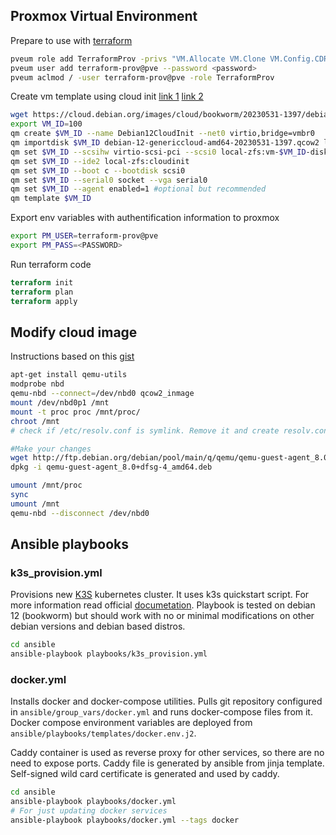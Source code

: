 ## Proxmox Virtual Environment

Prepare to use with [terraform](https://registry.terraform.io/providers/Telmate/proxmox/latest/docs)
```bash
pveum role add TerraformProv -privs "VM.Allocate VM.Clone VM.Config.CDROM VM.Config.CPU VM.Config.Cloudinit VM.Config.Disk VM.Config.HWType VM.Config.Memory VM.Config.Network VM.Config.Options VM.Monitor VM.Audit VM.PowerMgmt Datastore.AllocateSpace Datastore.Audit"
pveum user add terraform-prov@pve --password <password>
pveum aclmod / -user terraform-prov@pve -role TerraformProv
```
Create vm template using cloud init [link 1](https://ochoaprojects.github.io/posts/ProxMoxCloudInitImage/) [link 2](https://registry.terraform.io/providers/Telmate/proxmox/latest/docs/guides/cloud_init)

```bash
wget https://cloud.debian.org/images/cloud/bookworm/20230531-1397/debian-12-genericcloud-amd64-20230531-1397.qcow2
export VM_ID=100
qm create $VM_ID --name Debian12CloudInit --net0 virtio,bridge=vmbr0
qm importdisk $VM_ID debian-12-genericcloud-amd64-20230531-1397.qcow2 local-zfs
qm set $VM_ID --scsihw virtio-scsi-pci --scsi0 local-zfs:vm-$VM_ID-disk-0
qm set $VM_ID --ide2 local-zfs:cloudinit
qm set $VM_ID --boot c --bootdisk scsi0
qm set $VM_ID --serial0 socket --vga serial0
qm set $VM_ID --agent enabled=1 #optional but recommended
qm template $VM_ID
```
Export env variables with authentification information to proxmox
```bash
export PM_USER=terraform-prov@pve
export PM_PASS=<PASSWORD>
```

Run terraform code
```terraform
terraform init
terraform plan
terraform apply
```

## Modify cloud image
Instructions based on this [gist](https://gist.github.com/yuuichi-fujioka/10952389)
```bash
apt-get install qemu-utils
modprobe nbd
qemu-nbd --connect=/dev/nbd0 qcow2_inmage
mount /dev/nbd0p1 /mnt
mount -t proc proc /mnt/proc/
chroot /mnt
# check if /etc/resolv.conf is symlink. Remove it and create resolv.conf with your host dns configuration

#Make your changes
wget http://ftp.debian.org/debian/pool/main/q/qemu/qemu-guest-agent_8.0+dfsg-4_amd64.deb
dpkg -i qemu-guest-agent_8.0+dfsg-4_amd64.deb

umount /mnt/proc
sync
umount /mnt
qemu-nbd --disconnect /dev/nbd0
```

## Ansible playbooks

### k3s_provision.yml

Provisions new [K3S](https://k3s.io/) kubernetes cluster. It uses k3s quickstart script. For more information read official [documetation](https://docs.k3s.io/). Playbook is tested on debian 12 (bookworm) but should work with no or minimal modifications on other debian versions and debian based distros.

```bash
cd ansible
ansible-playbook playbooks/k3s_provision.yml
```

### docker.yml

Installs docker and docker-compose utilities. Pulls git repository configured in `ansible/group_vars/docker.yml` and runs docker-compose files from it. Docker compose environment variables are deployed from `ansible/playbooks/templates/docker.env.j2`.

Caddy container is used as reverse proxy for other services, so there are no need to expose ports. Caddy file is generated by ansible from jinja template. Self-signed wild card certificate is generated and used by caddy.

```bash
cd ansible
ansible-playbook playbooks/docker.yml
# For just updating docker services
ansible-playbook playbooks/docker.yml --tags docker
```